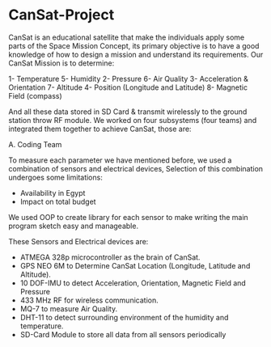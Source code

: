 # CanSat-Project
CanSat is an educational satellite that make the individuals apply some parts of the Space Mission Concept, its primary objective is to have a good knowledge of how to design a mission and understand its requirements. 
Our CanSat Mission is to determine:

1- Temperature 5- Humidity
2- Pressure 6- Air Quality
3- Acceleration & Orientation 7- Altitude
4- Position (Longitude and Latitude) 8- Magnetic Field (compass)

And all these data stored in SD Card & transmit wirelessly to the ground station throw RF module.
We worked on four subsystems (four teams) and integrated them together to achieve CanSat,
those are:

A. Coding Team

To measure each parameter we have mentioned before, we used a combination of sensors and
electrical devices, Selection of this combination undergoes some limitations:
- Availability in Egypt
- Impact on total budget

We used OOP to create library for each sensor to make writing the main program sketch easy and
manageable.

These Sensors and Electrical devices are:
- ATMEGA 328p microcontroller as the brain of CanSat.
- GPS NEO 6M to Determine CanSat Location (Longitude, Latitude and Altitude).
- 10 DOF-IMU to detect Acceleration, Orientation, Magnetic Field and Pressure
- 433 MHz RF for wireless communication.
- MQ-7 to measure Air Quality.
- DHT-11 to detect surrounding environment of the humidity and temperature.
- SD-Card Module to store all data from all sensors periodically
